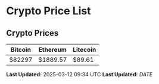 # Crypto Price List

## Crypto Prices
| Bitcoin | Ethereum | Litecoin |
| ------- | -------- | -------- |
| $82297 | $1889.57 | $89.61 |
**Last Updated:** 2025-03-12 09:34 UTC
**Last Updated:** $DATE$
